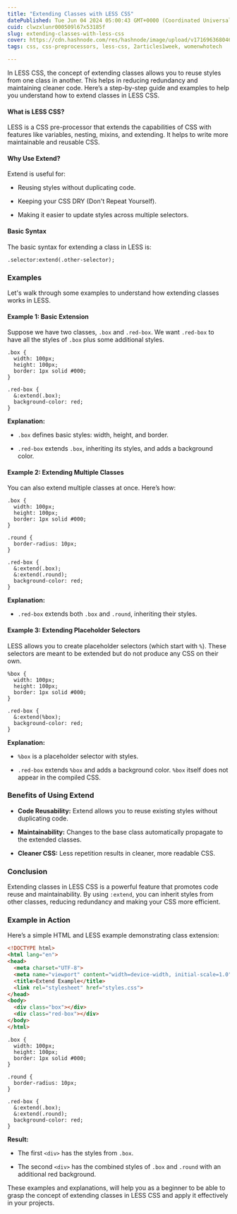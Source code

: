 ```yaml
---
title: "Extending Classes with LESS CSS"
datePublished: Tue Jun 04 2024 05:00:43 GMT+0000 (Coordinated Universal Time)
cuid: clwzxlunr000509l67x53185f
slug: extending-classes-with-less-css
cover: https://cdn.hashnode.com/res/hashnode/image/upload/v1716963680461/6650d995-cda8-4c36-b771-838111dfb5d8.png
tags: css, css-preprocessors, less-css, 2articles1week, womenwhotech

---
```


In LESS CSS, the concept of extending classes allows you to reuse styles from one class in another. This helps in reducing redundancy and maintaining cleaner code. Here’s a step-by-step guide and examples to help you understand how to extend classes in LESS CSS.

#### What is LESS CSS?

LESS is a CSS pre-processor that extends the capabilities of CSS with features like variables, nesting, mixins, and extending. It helps to write more maintainable and reusable CSS.

#### Why Use Extend?

Extend is useful for:

* Reusing styles without duplicating code.
    
* Keeping your CSS DRY (Don't Repeat Yourself).
    
* Making it easier to update styles across multiple selectors.
    

#### Basic Syntax

The basic syntax for extending a class in LESS is:

```less
.selector:extend(.other-selector);
```

### Examples

Let's walk through some examples to understand how extending classes works in LESS.

#### Example 1: Basic Extension

Suppose we have two classes, `.box` and `.red-box`. We want `.red-box` to have all the styles of `.box` plus some additional styles.

```less
.box {
  width: 100px;
  height: 100px;
  border: 1px solid #000;
}

.red-box {
  &:extend(.box);
  background-color: red;
}
```

**Explanation:**

* `.box` defines basic styles: width, height, and border.
    
* `.red-box` extends `.box`, inheriting its styles, and adds a background color.
    

#### Example 2: Extending Multiple Classes

You can also extend multiple classes at once. Here’s how:

```less
.box {
  width: 100px;
  height: 100px;
  border: 1px solid #000;
}

.round {
  border-radius: 10px;
}

.red-box {
  &:extend(.box);
  &:extend(.round);
  background-color: red;
}
```

**Explanation:**

* `.red-box` extends both `.box` and `.round`, inheriting their styles.
    

#### Example 3: Extending Placeholder Selectors

LESS allows you to create placeholder selectors (which start with `%`). These selectors are meant to be extended but do not produce any CSS on their own.

```less
%box {
  width: 100px;
  height: 100px;
  border: 1px solid #000;
}

.red-box {
  &:extend(%box);
  background-color: red;
}
```

**Explanation:**

* `%box` is a placeholder selector with styles.
    
* `.red-box` extends `%box` and adds a background color. `%box` itself does not appear in the compiled CSS.
    

### Benefits of Using Extend

* **Code Reusability:** Extend allows you to reuse existing styles without duplicating code.
    
* **Maintainability:** Changes to the base class automatically propagate to the extended classes.
    
* **Cleaner CSS:** Less repetition results in cleaner, more readable CSS.
    

### Conclusion

Extending classes in LESS CSS is a powerful feature that promotes code reuse and maintainability. By using `:extend`, you can inherit styles from other classes, reducing redundancy and making your CSS more efficient.

### Example in Action

Here’s a simple HTML and LESS example demonstrating class extension:

```html
<!DOCTYPE html>
<html lang="en">
<head>
  <meta charset="UTF-8">
  <meta name="viewport" content="width=device-width, initial-scale=1.0">
  <title>Extend Example</title>
  <link rel="stylesheet" href="styles.css">
</head>
<body>
  <div class="box"></div>
  <div class="red-box"></div>
</body>
</html>
```

```less
.box {
  width: 100px;
  height: 100px;
  border: 1px solid #000;
}

.round {
  border-radius: 10px;
}

.red-box {
  &:extend(.box);
  &:extend(.round);
  background-color: red;
}
```

**Result:**

* The first `<div>` has the styles from `.box`.
    
* The second `<div>` has the combined styles of `.box` and `.round` with an additional red background.
    

These examples and explanations, will help you as a beginner to be able to grasp the concept of extending classes in LESS CSS and apply it effectively in your projects.
